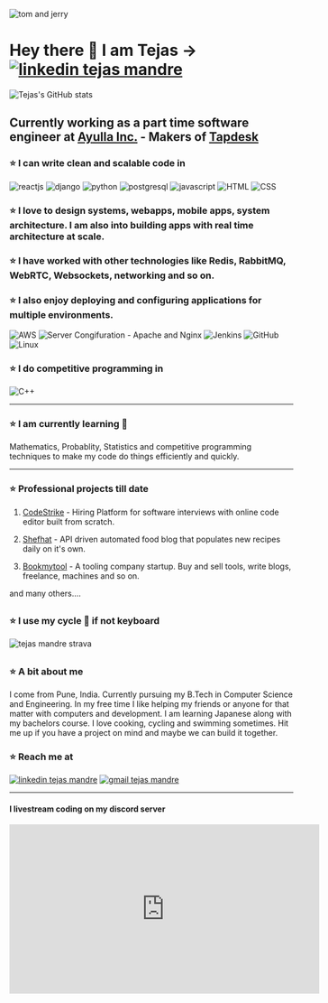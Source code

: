 ![tom and jerry](http://pngimg.com/uploads/tom_and_jerry/tom_and_jerry_PNG25.png)

# Hey there 👋 I am Tejas → [![linkedin tejas mandre](https://img.icons8.com/fluent/32/000000/linkedin.png)](https://www.linkedin.com/in/tejasmandre/)


![Tejas's GitHub stats](https://github-readme-stats.vercel.app/api?username=kaizen-cmd&show_icons=true&title_color=ffc857&icon_color=8ac926&text_color=daf7dc&bg_color=151515&hide=["stars"])

## Currently working as a part time software engineer at [Ayulla Inc.](https://ayulla.com) - Makers of [Tapdesk](https://tapdesk.io)

### ⭐ I can write clean and scalable code in

![reactjs](https://img.icons8.com/plasticine/50/000000/react.png "ReactJs")
![django](https://img.icons8.com/color/48/000000/django.png "Django")
![python](https://img.icons8.com/color/48/000000/python.png "Python")
![postgresql](https://img.icons8.com/color/48/000000/postgreesql.png "PostgreSQL")
![javascript](https://img.icons8.com/color/48/000000/javascript.png "Javascript")
![HTML](https://img.icons8.com/color/48/000000/html-5.png "HTML")
![CSS](https://img.icons8.com/color/48/000000/css3.png "CSS")

### ⭐ I love to design systems, webapps, mobile apps, system architecture. I am also into building apps with real time architecture at scale.

### ⭐ I have worked with other technologies like Redis, RabbitMQ, WebRTC, Websockets, networking and so on.

### ⭐ I also enjoy deploying and configuring applications for multiple environments.
![AWS](https://img.icons8.com/color/48/000000/amazon-web-services.png "AWS")
![Server Congifuration - Apache and Nginx](https://img.icons8.com/color/48/000000/nginx.png)
![Jenkins](https://img.icons8.com/color/48/000000/jenkins.png)
![GitHub](https://img.icons8.com/nolan/48/github.png)
![Linux](https://img.icons8.com/color/48/000000/linux.png)

### ⭐ I do competitive programming in
![C++](https://img.icons8.com/color/48/000000/c-plus-plus-logo.png)

************************************

### ⭐ I am currently learning 🧮
Mathematics, Probablity, Statistics and competitive programming techniques to make my code do things efficiently and quickly.

************************************

### ⭐ Professional projects till date
1. [CodeStrike](https://codestrike.in) - Hiring Platform for software interviews with online code editor built from scratch.

2. [Shefhat](https://shefhat.com) - API driven automated food blog that populates new recipes daily on it's own.

3. [Bookmytool](http://bookmytool.com) - A tooling company startup. Buy and sell tools, write blogs, freelance, machines and so on.

and many others....

##

### ⭐ I use my cycle 🚴 if not keyboard
![tejas mandre strava](https://i.imgur.com/NZVWB9w.png)

##

### ⭐ A bit about me
I come from Pune, India. Currently pursuing my B.Tech in Computer Science and Engineering. In my free time I like helping my friends or anyone for that matter with computers and development. I am learning Japanese along with my bachelors course. I love cooking, cycling and swimming sometimes. Hit me up if you have a project on mind and maybe we can build it together. 

### ⭐ Reach me at
[![linkedin tejas mandre](https://img.icons8.com/fluent/70/000000/linkedin.png)](https://www.linkedin.com/in/tejasmandre/)
[![gmail tejas mandre](https://img.icons8.com/fluent/70/000000/gmail--v1.png)](tmandre3@gmail.com)

********

#### I livestream coding on my discord server

<iframe src="https://discord.com/widget?id=725628554875895829&theme=dark" width="550" height="300" allowtransparency="true" frameBorder="0" sandbox="allow-popups allow-popups-to-escape-sandbox allow-same-origin allow-scripts"></iframe>
